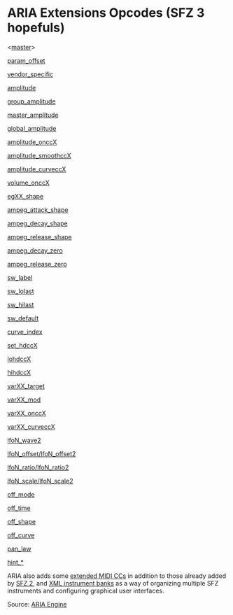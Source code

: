 # ARIA Extensions Opcodes (SFZ 3 hopefuls)

<[master](/headers/master)>

[param_offset](/opcodes/param_offset)

[vendor_specific](/opcodes/vendor_specific)

[amplitude](/opcodes/amplitude)

[group_amplitude](/opcodes/group_amplitude)

[master_amplitude](/opcodes/master_amplitude)

[global_amplitude](/opcodes/global_amplitude)

[amplitude_onccX](/opcodes/amplitude_onccX)

[amplitude_smoothccX](/opcodes/amplitude_smoothccX)

[amplitude_curveccX](/opcodes/amplitude_curveccX)

[volume_onccX](/opcodes/volume_onccX)

[egXX_shape](/opcodes/egXX_shape)

[ampeg_attack_shape](/opcodes/ampeg_attack_shape)

[ampeg_decay_shape](/opcodes/ampeg_decay_shape)

[ampeg_release_shape](/opcodes/ampeg_release_shape)

[ampeg_decay_zero](/opcodes/ampeg_decay_zero)

[ampeg_release_zero](/opcodes/ampeg_release_zero)

[sw_label](/opcodes/sw_label)

[sw_lolast](/opcodes/sw_lolast)

[sw_hilast](/opcodes/sw_hilast)

[sw_default](/opcodes/sw_default)

[curve_index](/opcodes/curve_index)

[set_hdccX](/opcodes/set_hdccX)

[lohdccX](/opcodes/lohdccX)

[hihdccX](/opcodes/hihdccX)

[varXX_target](/opcodes/varXX_target)

[varXX_mod](/opcodes/varXX_mod)

[varXX_onccX](/opcodes/varXX_onccX)

[varXX_curveccX](/opcodes/varXX_curveccX)

[lfoN_wave2](/opcodes/lfoN_wave2)

[lfoN_offset/lfoN_offset2](/opcodes/lfoN_offset)

[lfoN_ratio/lfoN_ratio2](/opcodes/lfoN_ratio)

[lfoN_scale/lfoN_scale2](/opcodes/lfoN_scale)

[off_mode](/opcodes/off_mode)

[off_time](/opcodes/off_time)

[off_shape](/opcodes/off_shape)

[off_curve](/opcodes/off_curve)

[pan_law](/opcodes/pan_law)

[hint_*](/opcodes/hint_)

ARIA also adds some [extended MIDI CCs](/extensions/aria/midi_cc) in addition
to those already added by [SFZ 2](/opcodes/sfz2),
and [XML instrument banks](/extensions/aria/xml_instrument_bank) as a way of
organizing multiple SFZ instruments and configuring graphical user interfaces.

Source: [ARIA Engine](https://www.plogue.com/plgfrms/viewtopic.php?f=14&t=4389&sid=1499dd5d481dc9c02a51c57da3b11364)
